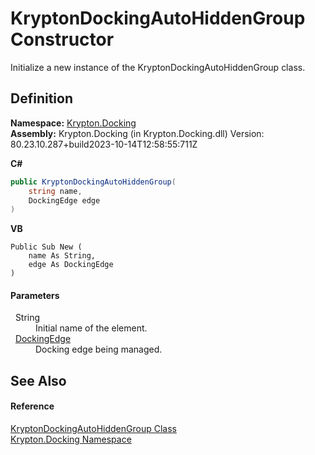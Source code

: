 # KryptonDockingAutoHiddenGroup Constructor


Initialize a new instance of the KryptonDockingAutoHiddenGroup class.



## Definition
**Namespace:** <a href="98399376-cf41-9454-4b4d-4fab2ca20bc7.md">Krypton.Docking</a>  
**Assembly:** Krypton.Docking (in Krypton.Docking.dll) Version: 80.23.10.287+build2023-10-14T12:58:55:711Z

**C#**
``` C#
public KryptonDockingAutoHiddenGroup(
	string name,
	DockingEdge edge
)
```
**VB**
``` VB
Public Sub New ( 
	name As String,
	edge As DockingEdge
)
```



#### Parameters
<dl><dt>  String</dt><dd>Initial name of the element.</dd><dt>  <a href="0326fb46-4d85-587f-b550-67cc94a3d312.md">DockingEdge</a></dt><dd>Docking edge being managed.</dd></dl>

## See Also


#### Reference
<a href="25a33b82-534c-8a16-e110-8e936aee3352.md">KryptonDockingAutoHiddenGroup Class</a>  
<a href="98399376-cf41-9454-4b4d-4fab2ca20bc7.md">Krypton.Docking Namespace</a>  
